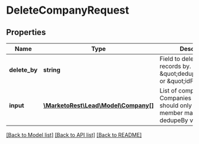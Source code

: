 # DeleteCompanyRequest

## Properties
Name | Type | Description | Notes
------------ | ------------- | ------------- | -------------
**delete_by** | **string** | Field to delete company records by.  Key may be \&quot;dedupeFields\&quot; or \&quot;idField\&quot; | [optional] 
**input** | [**\MarketoRest\Lead\Model\Company[]**](Company.md) | List of company records. Companies in the list should only contain a member matching the dedupeBy value | [optional] 

[[Back to Model list]](../README.md#documentation-for-models) [[Back to API list]](../README.md#documentation-for-api-endpoints) [[Back to README]](../README.md)


